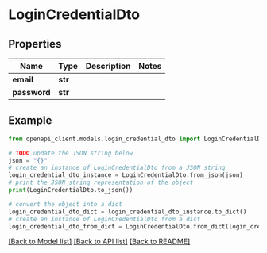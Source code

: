 # LoginCredentialDto


## Properties

Name | Type | Description | Notes
------------ | ------------- | ------------- | -------------
**email** | **str** |  | 
**password** | **str** |  | 

## Example

```python
from openapi_client.models.login_credential_dto import LoginCredentialDto

# TODO update the JSON string below
json = "{}"
# create an instance of LoginCredentialDto from a JSON string
login_credential_dto_instance = LoginCredentialDto.from_json(json)
# print the JSON string representation of the object
print(LoginCredentialDto.to_json())

# convert the object into a dict
login_credential_dto_dict = login_credential_dto_instance.to_dict()
# create an instance of LoginCredentialDto from a dict
login_credential_dto_from_dict = LoginCredentialDto.from_dict(login_credential_dto_dict)
```
[[Back to Model list]](../README.md#documentation-for-models) [[Back to API list]](../README.md#documentation-for-api-endpoints) [[Back to README]](../README.md)


